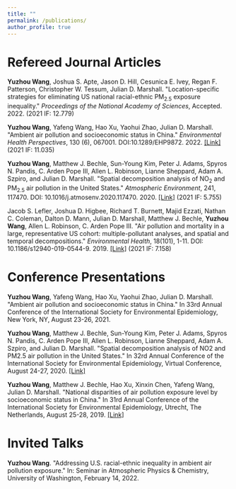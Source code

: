 ```yaml
---
title: ""
permalink: /publications/
author_profile: true
---
```

Refereed Journal Articles
======

**Yuzhou Wang**, Joshua S. Apte, Jason D. Hill, Cesunica E. Ivey, Regan F. Patterson, Christopher W. Tessum, Julian D. Marshall. "Location-specific strategies for eliminating US national racial-ethnic PM<sub>2.5</sub> exposure inequality." <em>Proceedings of the National Academy of Sciences</em>, Accepted. 2022. (2021 IF: 12.779)

**Yuzhou Wang**, Yafeng Wang, Hao Xu, Yaohui Zhao, Julian D. Marshall. "Ambient air pollution and socioeconomic status in China." <em>Environmental Health Perspectives</em>, 130 (6), 067001. DOI:10.1289/EHP9872. 2022. [[Link]](https://ehp.niehs.nih.gov/doi/full/10.1289/EHP9872) (2021 IF: 11.035)

**Yuzhou Wang**, Matthew J. Bechle, Sun-Young Kim, Peter J. Adams, Spyros N. Pandis, C. Arden Pope III, Allen L. Robinson, Lianne Sheppard, Adam A. Szpiro, and Julian D. Marshall. "Spatial decomposition analysis of NO<sub>2</sub> and PM<sub>2.5</sub> air pollution in the United States." <em>Atmospheric Environment</em>, 241, 117470. DOI: 10.1016/j.atmosenv.2020.117470. 2020. [[Link]](https://www.sciencedirect.com/science/article/abs/pii/S1352231020302077) (2021 IF: 5.755)

Jacob S. Lefler, Joshua D. Higbee, Richard T. Burnett, Majid Ezzati, Nathan C. Coleman, Dalton D. Mann, Julian D. Marshall, Matthew J. Bechle, **Yuzhou Wang**, Allen L. Robinson, C. Arden Pope III. "Air pollution and mortality in a large, representative US cohort: multiple-pollutant analyses, and spatial and temporal decompositions." <em>Environmental Health</em>, 18(101), 1-11. DOI: 10.1186/s12940-019-0544-9. 2019. [[Link]](https://link.springer.com/article/10.1186/s12940-019-0544-9) (2021 IF: 7.158)


Conference Presentations
======
**Yuzhou Wang**, Yafeng Wang, Hao Xu, Yaohui Zhao, Julian D. Marshall. "Ambient air pollution and socioeconomic status in China." In 33rd Annual Conference of the International Society for Environmental Epidemiology, New York, NY, August 23-26, 2021.

**Yuzhou Wang**, Matthew J. Bechle, Sun-Young Kim, Peter J. Adams, Spyros N. Pandis, C. Arden Pope III, Allen L. Robinson, Lianne Sheppard, Adam A. Szpiro, and Julian D. Marshall. "Spatial decomposition analysis of NO2 and PM2.5 air pollution in the United States." In 32rd Annual Conference of the International Society for Environmental Epidemiology, Virtual Conference, August 24-27, 2020. [[Link]](https://ehp.niehs.nih.gov/doi/10.1289/isee.2020.virtual.O-OS-556)

**Yuzhou Wang**, Matthew J. Bechle, Hao Xu, Xinxin Chen, Yafeng Wang, Julian D. Marshall. "National disparities of air pollution exposure level by socioeconomic status in China." In 31rd Annual Conference of the International Society for Environmental Epidemiology, Utrecht, The Netherlands, August 25-28, 2019. [[Link]](https://journals.lww.com/environepidem/FullText/2019/10001/National_disparities_of_air_pollution_exposure.1289.aspx)

Invited Talks
======
**Yuzhou Wang**. "Addressing U.S. racial-ethnic inequality in ambient air pollution exposure." In: Seminar in Atmospheric Physics & Chemistry, University of Washington, February 14, 2022.